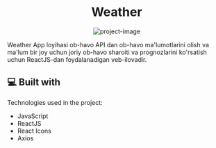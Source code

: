 <h1 align="center" id="title">Weather</h1>

<p align="center"><img src="https://rof1yev-blog.vercel.app/_next/static/media/weather.d8e1bb8f.jpg" alt="project-image"></p>

<p id="description">Weather App loyihasi ob-havo API dan ob-havo ma'lumotlarini olish va ma'lum bir joy uchun joriy ob-havo sharoiti va prognozlarini ko'rsatish uchun ReactJS-dan foydalanadigan veb-ilovadir.</p>

<h2>💻 Built with</h2>

Technologies used in the project:

- JavaScript
- ReactJS
- React Icons
- Axios
